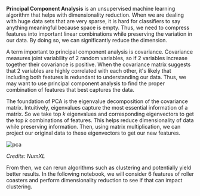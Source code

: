 **Principal Component Analysis** is an unsupervised machine learning algorithm that helps with dimensionality reduction. When we are dealing with huge data sets that are very sparse, it is hard for classifiers to say anything meaningful because space is empty. Thus, we need to compress features into important linear combinations while preserving the variation in our data. By doing so, we can significantly reduce the dimension.

A term important to principal component analysis is covariance. Covariance measures joint variability of 2 random variables, so if 2 variables increase together their covariance is positive. When the covariance matrix suggests that 2 variables are highly correlated with each other, it's likely that including both features is redundant to understanding our data. Thus, we may want to use principal component analysis to find the proper combination of features that best captures the data.

The foundation of PCA is the eigenvalue decomposition of the covariance matrix. Intuitively, eigenvalues capture the most essential information of a matrix. So we take top $k$ eigenvalues and corresponding eigenvectors to get the top $k$ combinations of features. This helps reduce dimensionality of data while preserving information. Then, using matrix multiplication, we can project our original data to these eigenvectors to get our new features. 

![pca](https://numxl.com/wp-content/uploads/principal-component-analysis-pca-featured.png)

*Credits: NumXL*

From then, we can rerun algorithms such as clustering and potentially yield better results. In the following notebook, we will consider 6 features of roller coasters and perform dimensionality reduction to see if that can impact clustering.
